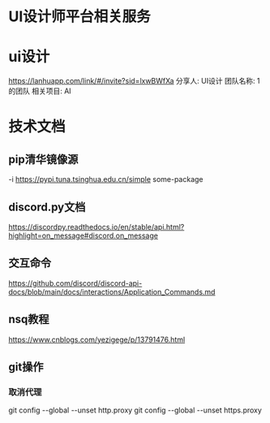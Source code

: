 # UI设计师平台相关服务
# ui设计
https://lanhuapp.com/link/#/invite?sid=lxwBWfXa
分享人: UI设计
团队名称: 1的团队
相关项目: AI


# 技术文档
## pip清华镜像源
-i https://pypi.tuna.tsinghua.edu.cn/simple some-package
## discord.py文档
https://discordpy.readthedocs.io/en/stable/api.html?highlight=on_message#discord.on_message
## 交互命令
https://github.com/discord/discord-api-docs/blob/main/docs/interactions/Application_Commands.md
## nsq教程
https://www.cnblogs.com/yezigege/p/13791476.html

## git操作
### 取消代理
git config --global --unset http.proxy
git config --global --unset https.proxy